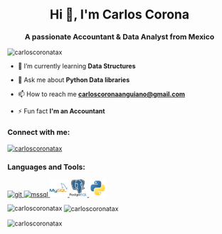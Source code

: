 <h1 align="center">Hi 👋, I'm Carlos Corona</h1>
<h3 align="center">A passionate Accountant & Data Analyst from Mexico</h3>

<p align="left"> <img src="https://komarev.com/ghpvc/?username=carloscoronatax&label=Profile%20views&color=0e75b6&style=flat" alt="carloscoronatax" /> </p>

- 🌱 I’m currently learning **Data Structures**

- 💬 Ask me about **Python Data libraries**

- 📫 How to reach me **carloscoronaanguiano@gmail.com**

- ⚡ Fun fact **I'm an Accountant**

<h3 align="left">Connect with me:</h3>
<p align="left">
<a href="https://linkedin.com/in/carloscoronatax" target="blank"><img align="center" src="https://raw.githubusercontent.com/rahuldkjain/github-profile-readme-generator/master/src/images/icons/Social/linked-in-alt.svg" alt="carloscoronatax" height="30" width="40" /></a>
</p>

<h3 align="left">Languages and Tools:</h3>
<p align="left"> <a href="https://git-scm.com/" target="_blank" rel="noreferrer"> <img src="https://www.vectorlogo.zone/logos/git-scm/git-scm-icon.svg" alt="git" width="40" height="40"/> </a> <a href="https://www.microsoft.com/en-us/sql-server" target="_blank" rel="noreferrer"> <img src="https://www.svgrepo.com/show/303229/microsoft-sql-server-logo.svg" alt="mssql" width="40" height="40"/> </a> <a href="https://www.mysql.com/" target="_blank" rel="noreferrer"> <img src="https://raw.githubusercontent.com/devicons/devicon/master/icons/mysql/mysql-original-wordmark.svg" alt="mysql" width="40" height="40"/> </a> <a href="https://www.postgresql.org" target="_blank" rel="noreferrer"> <img src="https://raw.githubusercontent.com/devicons/devicon/master/icons/postgresql/postgresql-original-wordmark.svg" alt="postgresql" width="40" height="40"/> </a> <a href="https://www.python.org" target="_blank" rel="noreferrer"> <img src="https://raw.githubusercontent.com/devicons/devicon/master/icons/python/python-original.svg" alt="python" width="40" height="40"/> </a> </p>

<p><img align="left" src="https://github-readme-stats.vercel.app/api/top-langs?username=carloscoronatax&show_icons=true&locale=en&layout=compact" alt="carloscoronatax" /></p>

<p>&nbsp;<img align="center" src="https://github-readme-stats.vercel.app/api?username=carloscoronatax&show_icons=true&locale=en" alt="carloscoronatax" /></p>

<p><img align="center" src="https://github-readme-streak-stats.herokuapp.com/?user=carloscoronatax&" alt="carloscoronatax" /></p>
